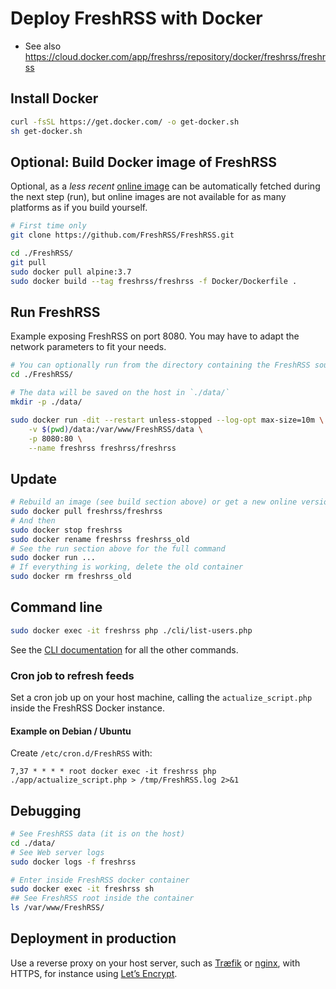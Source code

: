 # Deploy FreshRSS with Docker
* See also https://cloud.docker.com/app/freshrss/repository/docker/freshrss/freshrss

## Install Docker

```sh
curl -fsSL https://get.docker.com/ -o get-docker.sh
sh get-docker.sh
```

## Optional: Build Docker image of FreshRSS
Optional, as a *less recent* [online image](https://cloud.docker.com/app/freshrss/repository/docker/freshrss/freshrss) can be automatically fetched during the next step (run),
but online images are not available for as many platforms as if you build yourself.

```sh
# First time only
git clone https://github.com/FreshRSS/FreshRSS.git

cd ./FreshRSS/
git pull
sudo docker pull alpine:3.7
sudo docker build --tag freshrss/freshrss -f Docker/Dockerfile .
```

## Run FreshRSS

Example exposing FreshRSS on port 8080. You may have to adapt the network parameters to fit your needs.

```sh
# You can optionally run from the directory containing the FreshRSS source code:
cd ./FreshRSS/

# The data will be saved on the host in `./data/`
mkdir -p ./data/

sudo docker run -dit --restart unless-stopped --log-opt max-size=10m \
	-v $(pwd)/data:/var/www/FreshRSS/data \
	-p 8080:80 \
	--name freshrss freshrss/freshrss
```

## Update

```sh
# Rebuild an image (see build section above) or get a new online version:
sudo docker pull freshrss/freshrss
# And then 
sudo docker stop freshrss
sudo docker rename freshrss freshrss_old
# See the run section above for the full command
sudo docker run ...
# If everything is working, delete the old container
sudo docker rm freshrss_old
```

## Command line

```sh
sudo docker exec -it freshrss php ./cli/list-users.php
```

See the [CLI documentation](../cli/) for all the other commands.

### Cron job to refresh feeds
Set a cron job up on your host machine, calling the `actualize_script.php` inside the FreshRSS Docker instance.

#### Example on Debian / Ubuntu
Create `/etc/cron.d/FreshRSS` with:

```
7,37 * * * * root docker exec -it freshrss php ./app/actualize_script.php > /tmp/FreshRSS.log 2>&1
```

## Debugging

```sh
# See FreshRSS data (it is on the host)
cd ./data/
# See Web server logs
sudo docker logs -f freshrss

# Enter inside FreshRSS docker container
sudo docker exec -it freshrss sh
## See FreshRSS root inside the container
ls /var/www/FreshRSS/
```

## Deployment in production

Use a reverse proxy on your host server, such as [Træfik](https://traefik.io/) or [nginx](https://docs.nginx.com/nginx/admin-guide/web-server/reverse-proxy/),
with HTTPS, for instance using [Let’s Encrypt](https://letsencrypt.org/).
